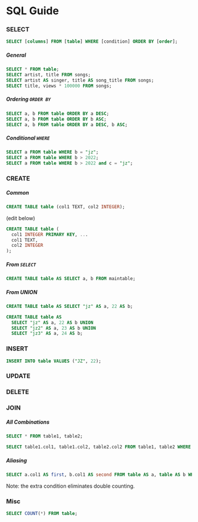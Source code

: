 # SQL Guide

### SELECT

```sql
SELECT [columns] FROM [table] WHERE [condition] ORDER BY [order];
```
##### General
```sql
SELECT * FROM table;
SELECT artist, title FROM songs;
SELECT artist AS singer, title AS song_title FROM songs;
SELECT title, views * 100000 FROM songs;
```

##### Ordering ```ORDER BY```
```sql
SELECT a, b FROM table ORDER BY a DESC;
SELECT a, b FROM table ORDER BY b ASC;
SELECT a, b FROM table ORDER BY a DESC, b ASC;
```

##### Conditional ```WHERE```
```sql
SELECT a FROM table WHERE b = "jz";
SELECT a FROM table WHERE b > 2022;
SELECT a FROM table WHERE b > 2022 and c = "jz";
```

### CREATE

##### Common
```sql
CREATE TABLE table (col1 TEXT, col2 INTEGER);
```

(edit below)
```sql
CREATE TABLE table (
  col1 INTEGER PRIMARY KEY, ...
  col1 TEXT, 
  col2 INTEGER
);
```

##### From ```SELECT```
```sql
CREATE TABLE table AS SELECT a, b FROM maintable;
```

##### From UNION
```sql
CREATE TABLE table AS SELECT "jz" AS a, 22 AS b;
```

```sql
CREATE TABLE table AS 
  SELECT "jz" AS a, 22 AS b UNION
  SELECT "jz2" AS a, 23 AS b UNION
  SELECT "jz3" AS a, 24 AS b;
```

### INSERT
```sql
INSERT INTO table VALUES ("JZ", 22);
```

### UPDATE


### DELETE

### JOIN
##### All Combinations
```sql
SELECT * FROM table1, table2;
```

```sql
SELECT table1.col1, table1.col2, table2.col2 FROM table1, table2 WHERE table1.col1=table2.col2;
```

##### Aliasing
```sql
SELECT a.col1 AS first, b.col1 AS second FROM table AS a, table AS b WHERE a.col1 = b.col2 AND a.col1 < b.col2;
```
Note: the extra condition eliminates double counting.

### Misc
```sql
SELECT COUNT(*) FROM table;
```


